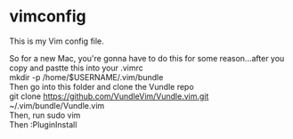 # vimconfig
This is my Vim config file.

So for a new Mac, you're gonna have to do this for some reason...after you copy and pastte this into your .vimrc
<br />mkdir -p /home/$USERNAME/.vim/bundle
<br />Then go into this folder and clone the Vundle repo
<br />git clone https://github.com/VundleVim/Vundle.vim.git ~/.vim/bundle/Vundle.vim
<br />Then, run sudo vim
<br />Then :PluginInstall
